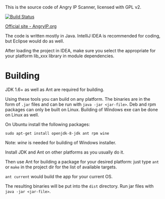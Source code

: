 This is the source code of Angry IP Scanner, licensed with GPL v2.

[![Build Status](https://travis-ci.org/angryziber/ipscan.svg?branch=master)](https://travis-ci.org/angryziber/ipscan)

[Official site - AngryIP.org](http://angryip.org/)

The code is written mostly in Java.
IntelliJ IDEA is recommended for coding, but Eclipse would do as well.

After loading the project in IDEA, make sure you select the appropriate for your platform lib_xxx library in module dependencies.

Building
========

JDK 1.6+ as well as Ant are required for building.

Using these tools you can build on any platform. The binaries are in the form of
`.jar` files and can be run with `java -jar <jar-file>`. Deb and rpm packages can
only be built on Linux. Building of Windows exe can be done on Linux as well.

On Ubuntu install the following packages:
```
sudo apt-get install openjdk-8-jdk ant rpm wine
```
Note: *wine* is needed for building of Windows installer.

Install JDK and Ant on other platforms as you usually do it.

Then use Ant for building a package for your desired platform:
just type `ant` or `make` in the project dir for the list of available targets.

`ant current` would build the app for your current OS.

The resulting binaries will be put into the `dist` directory.
Run jar files with `java -jar <jar-file>`.
